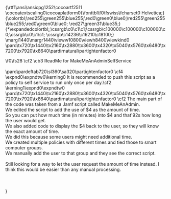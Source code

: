 {\rtf1\ansi\ansicpg1252\cocoartf2511
\cocoatextscaling0\cocoaplatform0{\fonttbl\f0\fswiss\fcharset0 Helvetica;}
{\colortbl;\red255\green255\blue255;\red0\green0\blue0;\red255\green255\blue255;\red0\green0\blue0;
\red27\green31\blue35;}
{\*\expandedcolortbl;;\cssrgb\c0\c1\c1;\cssrgb\c100000\c100000\c100000\c0;\cssrgb\c0\c1\c1;
\cssrgb\c14236\c16210\c18100;}
\margl1440\margr1440\vieww10800\viewh8400\viewkind0
\pard\tx720\tx1440\tx2160\tx2880\tx3600\tx4320\tx5040\tx5760\tx6480\tx7200\tx7920\tx8640\pardirnatural\partightenfactor0

\f0\fs28 \cf2 \cb3 ReadMe for MakeMeAnAdminSelfService\
\
\pard\pardeftab720\sl360\sa320\partightenfactor0
\cf4 \expnd0\expndtw0\kerning0
It is recommended to push this script as a policy to self service to run only once per day.\cf2 \kerning1\expnd0\expndtw0 \
\pard\tx720\tx1440\tx2160\tx2880\tx3600\tx4320\tx5040\tx5760\tx6480\tx7200\tx7920\tx8640\pardirnatural\partightenfactor0
\cf2 The main part of the code was taken from a Jamf script called MakeMeAnAdmin.  \
We edited the script to add the use of $4 as the amount of time.  \
So you can put how much time (in minutes) into $4 and that\'92s how long the user would get.  \
We also added code to display the $4 back to the user, so they will know the exact amount of time.  \
We did this because some users might need additional time.  \
We created multiple policies with different times and tied those to smart computer groups.\
We manually add the user to that group and they see the correct script. \
\
Still looking for a way to let the user request the amount of time instead.  I think this would be easier than any manual processing.\
\
\
\
}
